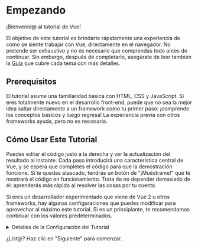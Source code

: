 # Empezando

¡Bienvenid@ al tutorial de Vue!

El objetivo de este tutorial es brindarte rápidamente una experiencia de cómo se siente trabajar con Vue, directamente en el navegador. No pretende ser exhaustivo y no es necesario que comprendas todo antes de continuar. Sin embargo, después de completarlo, asegúrate de leer también la <a target="_blank" href="/guide/introduction.html">Guía</a> que cubre cada tema con más detalles.

## Prerequisitos

El tutorial asume una familiaridad básica con HTML, CSS y JavaScript. Si eres totalmente nuevo en el desarrollo front-end, puede que no sea la mejor idea saltar directamente a un framework como tu primer paso: ¡comprende los conceptos básicos y luego regresa! La experiencia previa con otros frameworks ayuda, pero no es necesaria.

## Cómo Usar Este Tutorial

Puedes editar el código <span class="narrow">justo</span> <span class="wide">a la derecha</span> y ver la actualización del resultado al instante. Cada paso introducirá una característica central de Vue, y se espera que completes el código para que la demostración funcione. Si te quedas atascado, tendrás un botón de "¡Muéstrame!" que te mostrará el código en funcionamiento. Trata de no depender demasiado de él: aprenderás más rápido al resolver las cosas por tu cuenta.

Si eres un desarrollador experimentado que viene de Vue 2 u otros frameworks, hay algunas configuraciones que puedes modificar para aprovechar al máximo este tutorial. Si es un principiante, te recomendamos continuar con los valores predeterminados.

<details>
<summary>Detalles de la Configuración del Tutorial</summary>

- Vue ofrece dos estilos de API: API de opciones (Options API) y API de composición (Composition API). Este tutorial está diseñado para funcionar con ambos; puedes elegir tu estilo preferido usando los selectores de **Preferencia de API** en la parte superior. <a target="_blank" href="/guide/introduction.html#api-styles">Aprende más sobre los estilos de API</a>.

-También puede cambiar entre el modo SFC o el modo HTML. El primero mostrará ejemplos de código en formato de <a target="_blank" href="/guide/introduction.html#single-file-components">Componente de Archivo Único (Single-File Component)</a> (SFC), que es lo que la mayoría de los desarrolladores utilizan cuando usan Vue con una fase de construcción (build). El modo HTML muestra el uso sin dicha fase.

</details>

¿List@? Haz clic en "Siguiente" para comenzar.
